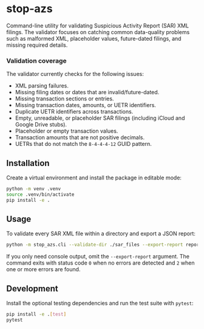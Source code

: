 # stop-azs

Command-line utility for validating Suspicious Activity Report (SAR) XML filings. The
validator focuses on catching common data-quality problems such as malformed XML,
placeholder values, future-dated filings, and missing required details.

### Validation coverage

The validator currently checks for the following issues:

* XML parsing failures.
* Missing filing dates or dates that are invalid/future-dated.
* Missing transaction sections or entries.
* Missing transaction dates, amounts, or UETR identifiers.
* Duplicate UETR identifiers across transactions.
* Empty, unreadable, or placeholder SAR filings (including iCloud and Google Drive stubs).
* Placeholder or empty transaction values.
* Transaction amounts that are not positive decimals.
* UETRs that do not match the `8-4-4-4-12` GUID pattern.

## Installation

Create a virtual environment and install the package in editable mode:

```bash
python -m venv .venv
source .venv/bin/activate
pip install -e .
```

## Usage

To validate every SAR XML file within a directory and export a JSON report:

```bash
python -m stop_azs.cli --validate-dir ./sar_files --export-report report.json
```

If you only need console output, omit the `--export-report` argument. The command exits with
status code `0` when no errors are detected and `2` when one or more errors are found.

## Development

Install the optional testing dependencies and run the test suite with `pytest`:

```bash
pip install -e .[test]
pytest
```
